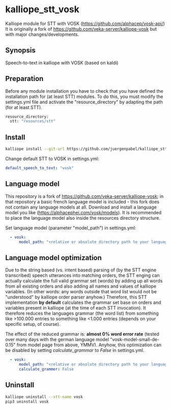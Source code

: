 # kalliope_stt_vosk
Kalliope module for STT with VOSK (https://github.com/alphacep/vosk-api/)
It is originally a fork of https://github.com/veka-server/kalliope-vosk but with major changes/developments.

## Synopsis
Speech-to-text in kalliope with VOSK (based on kaldi)

## Preparation
Before any module installation you have to check that you have defined the installation path for (at least STT) modules.
To do this, you must modify the settings.yml file and activate the "resource_directory" by adapting the path (for at least STT).
```bash
resource_directory:
  stt: "resources/stt"
```

## Install
```bash
kalliope install --git-url https://github.com/juergenpabel/kalliope_stt_vosk.git
```

Change default STT to VOSK in settings.yml:
```yml
default_speech_to_text: "vosk"
```


## Language model
This repository is a fork of https://github.com/veka-server/kalliope-vosk; in that repository a basic french language model is included - this fork does not contain any language models at all. Download and install a language model you like (https://alphacephei.com/vosk/models). It is recommended to place the language model also inside the resources directory structure.

Set language model (parameter "model_path") in settings.yml:
```yml
  - vosk:
      model_path: "<relative or absolute directory path to your language model>"
```

## Language model optimization
Due to the string based (vs. intent based) parsing of (by the STT engine transcribed) speech utterances into matching orders, the STT enging can actually calculate the full valid grammar set (words) by adding up all words from all existing orders and also adding all names and values of kalliope variables. (In other words: any words outside that word list would not be "understood" by kalliope order parser anyhow.) Therefore, this STT implementation __by default__ calculates the grammar set base on orders and variables present in kalliope (at the time of each STT invocation). It therefore reduces the languages grammar (the word list) from something like >100.000 entries to something like <1.000 entries (depends on your specific setup, of course).

The effect of the reduced grammar is: __almost 0% word error rate__ (tested over many days with the german language model "vosk-model-small-de-0.15" from model page from above, YMMV). Anyhow, this optimization can be disabled by setting *calculate_grammar* to *False* in settings.yml.

```yml
  - vosk:
      model_path: "<relative or absolute directory path to your language model>"
      calculate_grammer: False
```


## Uninstall
```bash
kalliope uninstall --stt-name vosk
pip3 uninstall vosk
```
